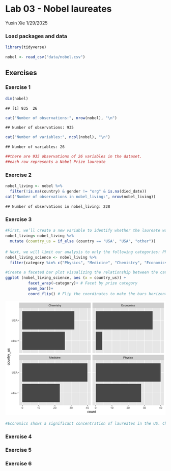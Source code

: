 Lab 03 - Nobel laureates
================
Yuxin Xie
1/29/2025

### Load packages and data

``` r
library(tidyverse) 
```

``` r
nobel <- read_csv("data/nobel.csv")
```

## Exercises

### Exercise 1

``` r
dim(nobel)
```

    ## [1] 935  26

``` r
cat("Number of observations:", nrow(nobel), "\n")
```

    ## Number of observations: 935

``` r
cat("Number of variables:", ncol(nobel), "\n")
```

    ## Number of variables: 26

``` r
##there are 935 observations of 26 variables in the dataset.
##each row represents a Nobel Prize laureate 
```

### Exercise 2

``` r
nobel_living <- nobel %>%
  filter(!is.na(country) & gender != "org" & is.na(died_date))
cat("Number of observations in nobel_living:", nrow(nobel_living))
```

    ## Number of observations in nobel_living: 228

### Exercise 3

``` r
#First, we’ll create a new variable to identify whether the laureate was in the US when they won their prize. 
nobel_living<-nobel_living %>%
  mutate (country_us = if_else (country == 'USA', "USA", "other"))

# Next, we will limit our analysis to only the following categories: Physics, Medicine, Chemistry, and Economics.
nobel_living_science <- nobel_living %>%
  filter(category %in% c("Physics", "Medicine", "Chemistry", "Economics"))
```

``` r
#Create a faceted bar plot visualizing the relationship between the category of prize and whether the laureate was in the US when they won the nobel prize.
ggplot (nobel_living_science, aes (x = country_us)) +
          facet_wrap(~category)+ # Facet by prize category
          geom_bar()+
          coord_flip() # Flip the coordinates to make the bars horizontal
```

![](lab-03_files/figure-gfm/category-US-1.png)<!-- -->

``` r
#Economics shows a significant concentration of laureates in the US. Chemistry shows a more balanced distribution between laureates in the US and other countries
```

### Exercise 4

### Exercise 5

### Exercise 6
